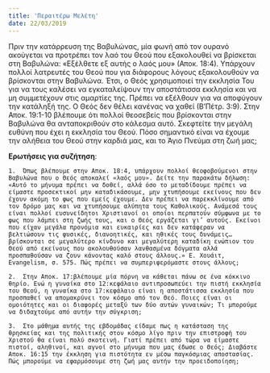 ```yaml
---
title: 'Περαιτέρω Μελέτη'
date: 22/03/2019
---
```


Πριν την κατάρρευση της Βαβυλώνας, μία φωνή από τον ουρανό ακούγεται να προτρέπει τον λαό του Θεού που εξακολουθεί να βρίσκεται στη Βαβυλώνα: «Εξέλθετε εξ αυτής ο λαός μου» (Αποκ. 18:4). Υπάρχουν πολλοί λατρευτές του Θεού που για διάφορους λόγους εξακολουθούν να βρίσκονται στην Βαβυλώνα. Έτσι, ο Θεός χρησιμοποιεί την εκκλησία Του για να τους καλέσει να εγκαταλείψουν την αποστάτισσα εκκλησία και να μη συμμετέχουν στις αμαρτίες της. Πρέπει να εξέλθουν για να αποφύγουν την κατάληξή της. Ο Θεός δεν θέλει κανένας να χαθεί (Β’Πέτρ. 3:9). Στην Αποκ. 19:1-10 βλέπουμε ότι πολλοί θεοσεβείς που βρίσκονται στην Βαβυλώνα θα ανταποκριθούν στο κάλεσμα αυτό. Σκεφτείτε την μεγάλη ευθύνη που έχει η εκκλησία του Θεού. Πόσο σημαντικό είναι να έχουμε την αλήθεια του Θεού στην καρδιά μας, και το Άγιο Πνεύμα στη ζωή μας; 

**Ερωτήσεις για συζήτηση**: 

`1.	 Όπως βλέπουμε στην Αποκ. 18:4, υπάρχουν πολλοί θεοφοβούμενοι στην Βαβυλώνα που ο Θεός αποκαλεί «λαός μου». Δείτε την παρακάτω δήλωση: «Αυτό το μήνυμα πρέπει να δοθεί, αλλά όσο το μεταδίδουμε πρέπει να είμαστε προσεκτικοί μην καταδικάσουμε, μην χτυπήσουμε εκείνους που δεν έχουν ακόμη το φως που εμείς έχουμε. Δεν πρέπει να παρεκκλίνουμε από τον δρόμο μας και να χτυπήσουμε αλύπητα τους Καθολικούς. Ανάμεσά τους είναι πολλοί ευσυνείδητοι Χριστιανοί οι οποίοι περπατούν σύμφωνα με το φως που λάμπει στη ζωής τους, και ο Θεός εργάζεται γι’ αυτούς. Εκείνοι που είχαν μεγάλα προνόμια και ευκαιρίες και δεν κατάφεραν να βελτιώσουν τις φυσικές, διανοητικές, και ηθικές τους δυνάμεις… βρίσκονται σε μεγαλύτερο κίνδυνο και μεγαλύτερη καταδίκη ενώπιον του Θεού από εκείνους που ακολουθούσαν λανθασμένα δόγματα αλλά προσπαθούσαν να ζουν κάνοντας καλό στους άλλους.» Ε. Χουάιτ, Evangelism, σ. 575. Πώς πρέπει να συμπεριφερόμαστε στους άλλους;`

`2.	 Στην Αποκ. 17:βλέπουμε μία πόρνη να κάθεται πάνω σε ένα κόκκινο θηρίο. Ενώ η γυναίκα στο 12:κεφάλαιο αντιπροσωπεύει την πιστή εκκλησία του Θεού, η γυναίκα στο 17:κεφάλαιο είναι η αποστάτισσα εκκλησία που προσπαθεί να απομακρύνει τον κόσμο από τον Θεό. Ποιες είναι οι ομοιότητες και οι διαφορές μεταξύ των δύο αυτών γυναικών; Τι μπορούμε να διδαχτούμε από αυτήν την σύγκριση;`

`3.	 Στο μάθημα αυτής της εβδομάδας είδαμε πως η κατάσταση της θρησκείας και της πολιτικής στον κόσμο λίγο πριν την επιστροφή του Χριστού θα είναι πολύ σκοτεινή. Γιατί πρέπει από τώρα να είμαστε πιστοί, αληθινοί, και αγνοί στο μήνυμα που μας έδωσε ο Θεός; Διαβάστε Αποκ. 16:15 την έκκληση για πιστότητα εν μέσω παγκόσμιας αποστασίας. Πώς μπορούμε να εφαρμόσουμε στη ζωή μας αυτήν την προειδοποίηση;`